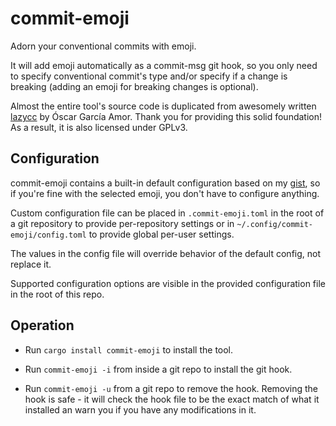 # commit-emoji

Adorn your conventional commits with emoji.

It will add emoji automatically as a commit-msg git hook, so you only need to specify conventional commit's type and/or specify if a change is breaking (adding an emoji for breaking changes is optional).

Almost the entire tool's source code is duplicated from awesomely written [lazycc](https://gitlab.com/ogarcia/lazycc) by Óscar García Amor. Thank you for providing this solid foundation! As a result, it is also licensed under GPLv3.

## Configuration

commit-emoji contains a built-in default configuration based on my [gist](https://gist.github.com/berkus/5ce2cdf5dd74909bcd4faf6cb7d0ae18), so if you're fine with the selected emoji, you don't have to configure anything.

Custom configuration file can be placed in `.commit-emoji.toml` in the root of a git repository to provide
per-repository settings or in `~/.config/commit-emoji/config.toml` to provide global per-user settings.

The values in the config file will override behavior of the default config, not replace it.

Supported configuration options are visible in the provided configuration file in the root of this repo.

## Operation

* Run `cargo install commit-emoji` to install the tool.

* Run `commit-emoji -i` from inside a git repo to install the git hook.

* Run `commit-emoji -u` from a git repo to remove the hook. Removing the hook is safe - it will check the hook file to be the exact match of what it installed an warn you if you have any modifications in it.
